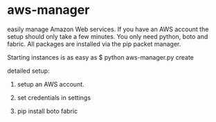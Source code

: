 aws-manager
===========

easily manage Amazon Web services. If you have an AWS account the setup should only take a few minutes. You only need python, boto and fabric. All packages are installed via the pip packet manager.

Starting instances is as easy as $ python aws-manager.py create

detailed setup: 

1. setup an AWS account.

2. set credentials in settings

3. pip install boto fabric
